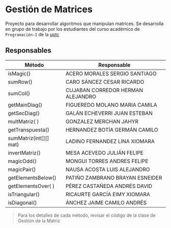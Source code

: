# Gestión de Matrices

Proyecto para desarrollar algoritmos que manipulan matrices. Se desarrolla en grupo de trabajo por los estudiantes del curso académico de `Programación-I` de la [uptc](https://www.uptc.edu.co)

## Responsables 

| Método    | Responsable                       |
|-----------|-----------------------------------|
| isMagic() | ACERO MORALES SERGIO SANTIAGO     |
| sumRow()  | CARO SÁNCEZ CESAR RICARDO         |
| sumCol()  | CUJABAN CORREDOR HERMAN ALEJANDRO |
|getMainDiag()| FIGUEREDO MOLANO MARIA CAMILA     |
|getSecDiag()| GALÁN ECHEVERRI JUAN ESTEBAN      |
|multMatriz( )| GONZALEZ MERCHAN JAHYR            |
|getTranspuesta()| HERNANDEZ BOTÍA GERMÁN CAMILO     |
|sumMatriz(int[][] mat)| LADINO FERNANDEZ LINA XIOMARA     |
|invertMatriz()| MESA ACEVEDO JULIÁN FELIPE        |
|magicOdd()| MONGUI TORRES ANDRES FELIPE       |
|magicPair()| NAUSA ACOSTA LUIS ALEJANDRO       |
|getElementsBelow()| PATIÑO ZAMBRANO BRAYAN ESNEIDER   |
|getElementsOver( )|PÉREZ CASTAÑEDA ANDRÉS DAVID|
|isTriangular()|RICAURTE GARCÍA EIMY XIOMARA|
|isDiagonal()|ÁNCHEZ JAIME CAMILO ANDRÉS|

>Para  los detalles de cada método, revisar el código de la clase de Gestión de la Matriz 
